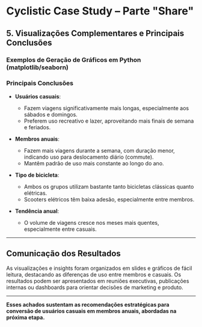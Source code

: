 # Cyclistic Case Study – Parte "Share"

## 5. Visualizações Complementares e Principais Conclusões

### Exemplos de Geração de Gráficos em Python (matplotlib/seaborn)

### Principais Conclusões

- **Usuários casuais**:
  - Fazem viagens significativamente mais longas, especialmente aos sábados e domingos.
  - Preferem uso recreativo e lazer, aproveitando mais finais de semana e feriados.

- **Membros anuais**:
  - Fazem mais viagens durante a semana, com duração menor, indicando uso para deslocamento diário (commute).
  - Mantêm padrão de uso mais constante ao longo do ano.

- **Tipo de bicicleta**:
  - Ambos os grupos utilizam bastante tanto bicicletas clássicas quanto elétricas.
  - Scooters elétricos têm baixa adesão, especialmente entre membros.

- **Tendência anual**:
  - O volume de viagens cresce nos meses mais quentes, especialmente entre casuais.

---

## Comunicação dos Resultados

As visualizações e insights foram organizados em slides e gráficos de fácil leitura, destacando as diferenças de uso entre membros e casuais. Os resultados podem ser apresentados em reuniões executivas, publicações internas ou dashboards para orientar decisões de marketing e produto.

---

**Esses achados sustentam as recomendações estratégicas para conversão de usuários casuais em membros anuais, abordadas na próxima etapa.**
